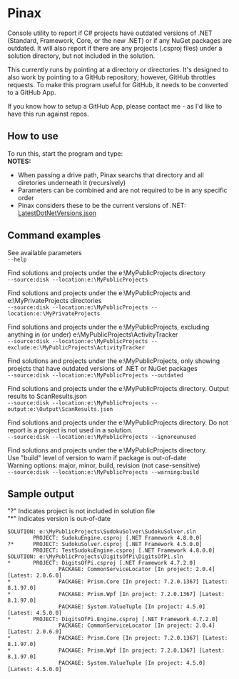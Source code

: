 # Pinax

Console utility to report if C# projects have outdated versions of .NET (Standard, Framework, Core, or the new .NET) or if any NuGet packages are outdated. 
It will also report if there are any projects (.csproj files) under a solution directory, but not included in the solution.

This currently runs by pointing at a directory or directories.
It's designed to also work by pointing to a GitHub repository; however, GitHub throttles requests.
To make this program useful for GitHub, it needs to be converted to a GitHub App.

If you know how to setup a GitHub App, please contact me - as I'd like to have this run against repos.


## How to use
To run this, start the program and type:   
**NOTES:**
- When passing a drive path, Pinax searchs that directory and all diretories underneath it (recursively)
- Parameters can be combined and are not required to be in any specific order
- Pinax considers these to be the current versions of .NET: [LatestDotNetVersions.json](https://github.com/ScottLilly/Pinax/blob/master/Pinax.Console/LatestDotNetVersions.json)

## Command examples
See available parameters   
```--help```

Find solutions and projects under the e:\MyPublicProjects directory  
```--source:disk --location:e:\MyPublicProjects```

Find solutions and projects under the e:\MyPublicProjects and e:\MyPrivateProjects directories   
```--source:disk --location:e:\MyPublicProjects --location:e:\MyPrivateProjects```

Find solutions and projects under the e:\MyPublicProjects, excluding anything in (or under) e:\MyPublicProjects\ActivityTracker   
```--source:disk --location:e:\MyPublicProjects --exclude:e:\MyPublicProjects\ActivityTracker```

Find solutions and projects under the e:\MyPublicProjects, only showing proejcts that have outdated versions of .NET or NuGet packages   
```--source:disk --location:e:\MyPublicProjects --outdated```

Find solutions and projects under the e:\MyPublicProjects directory. Output results to ScanResults.json  
```--source:disk --location:e:\MyPublicProjects --output:e:\Output\ScanResults.json```

Find solutions and projects under the e:\MyPublicProjects directory. Do not report is a project is not used in a solution.  
```--source:disk --location:e:\MyPublicProjects --ignoreunused```

Find solutions and projects under the e:\MyPublicProjects directory.   
Use "build" level of version to warn if package is out-of-date   
Warning options: major, minor, build, revision (not case-sensitive)   
```--source:disk --location:e:\MyPublicProjects --warning:build```

## Sample output
"?" Indicates project is not included in solution file   
"*" Indicates version is out-of-date   
```
SOLUTION: e:\MyPublicProjects\SudokuSolver\SudokuSolver.sln
        PROJECT: SudokuEngine.csproj [.NET Framework 4.8.0.0]
?*      PROJECT: SudokuSolver.csproj [.NET Framework 4.5.0.0]
        PROJECT: TestSudokuEngine.csproj [.NET Framework 4.8.0.0]
SOLUTION: e:\MyPublicProjects\DigitsOfPi\DigitsOfPi.sln
*       PROJECT: DigitsOfPi.csproj [.NET Framework 4.7.2.0]
                PACKAGE: CommonServiceLocator [In project: 2.0.4] [Latest: 2.0.6.0]
*               PACKAGE: Prism.Core [In project: 7.2.0.1367] [Latest: 8.1.97.0]
*               PACKAGE: Prism.Wpf [In project: 7.2.0.1367] [Latest: 8.1.97.0]
                PACKAGE: System.ValueTuple [In project: 4.5.0] [Latest: 4.5.0.0]
*       PROJECT: DigitsOfPi.Engine.csproj [.NET Framework 4.7.2.0]
                PACKAGE: CommonServiceLocator [In project: 2.0.4] [Latest: 2.0.6.0]
*               PACKAGE: Prism.Core [In project: 7.2.0.1367] [Latest: 8.1.97.0]
*               PACKAGE: Prism.Wpf [In project: 7.2.0.1367] [Latest: 8.1.97.0]
                PACKAGE: System.ValueTuple [In project: 4.5.0] [Latest: 4.5.0.0]
```
